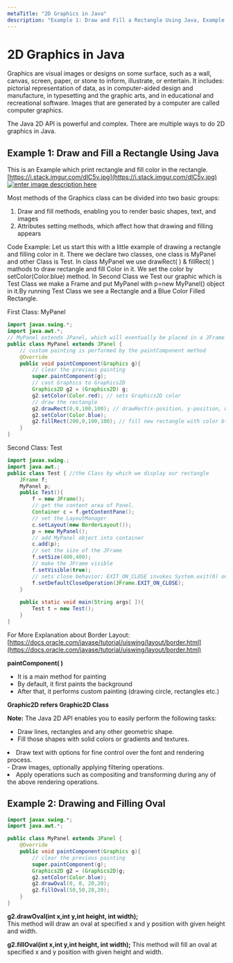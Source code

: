 ```yaml
---
metaTitle: "2D Graphics in Java"
description: "Example 1: Draw and Fill a Rectangle Using Java, Example 2: Drawing and Filling Oval"
---
```


# 2D Graphics in Java


Graphics are visual images or designs on some surface, such as a wall, canvas, screen, paper, or stone to inform, illustrate, or entertain. It includes: pictorial representation of data, as in computer-aided design and manufacture, in typesetting and the graphic arts, and in educational and recreational software. Images that are generated by a computer are called computer graphics.

The Java 2D API is powerful and complex. There are multiple ways to do 2D graphics in Java.



## Example 1: Draw and Fill a Rectangle Using Java


This is an Example which print rectangle and fill color in the rectangle.
[https://i.stack.imgur.com/dlC5v.jpg](https://i.stack.imgur.com/dlC5v.jpg)
[<img src="https://i.stack.imgur.com/dlC5v.jpg" alt="enter image description here" />](https://i.stack.imgur.com/dlC5v.jpg)

Most methods of the Graphics class can be divided into two basic groups:

1. Draw and fill methods, enabling you to render basic shapes, text, and images
1. Attributes setting methods, which affect how that drawing and filling appears

Code Example: Let us start this with a little example of drawing a rectangle and filling color in it.
There we declare two classes, one class is MyPanel and other Class is Test. In class MyPanel we use drawRect( ) & fillRect( ) mathods to draw rectangle and fill Color in it. We set the color by setColor(Color.blue) method.
In Second Class we Test our graphic which is Test Class we make a Frame and put MyPanel with p=new MyPanel() object in it.By running Test Class we see a Rectangle and a Blue Color Filled Rectangle.

First Class: MyPanel

```java
import javax.swing.*;
import java.awt.*;
// MyPanel extends JPanel, which will eventually be placed in a JFrame
public class MyPanel extends JPanel { 
    // custom painting is performed by the paintComponent method
    @Override
    public void paintComponent(Graphics g){
        // clear the previous painting
        super.paintComponent(g);
        // cast Graphics to Graphics2D
        Graphics2D g2 = (Graphics2D) g;
        g2.setColor(Color.red); // sets Graphics2D color
        // draw the rectangle
        g2.drawRect(0,0,100,100); // drawRect(x-position, y-position, width, height)
        g2.setColor(Color.blue);
        g2.fillRect(200,0,100,100); // fill new rectangle with color blue
    } 
}

```

Second Class: Test

```java
import javax.swing.;
import java.awt.;    
public class Test { //the Class by which we display our rectangle    
    JFrame f;    
    MyPanel p;    
    public Test(){    
        f = new JFrame();    
        // get the content area of Panel.    
        Container c = f.getContentPane();    
        // set the LayoutManager
        c.setLayout(new BorderLayout());        
        p = new MyPanel();    
        // add MyPanel object into container    
        c.add(p); 
        // set the size of the JFrame
        f.setSize(400,400);    
        // make the JFrame visible
        f.setVisible(true);    
        // sets close behavior; EXIT_ON_CLOSE invokes System.exit(0) on closing the JFrame
        f.setDefaultCloseOperation(JFrame.EXIT_ON_CLOSE);    
    }       
    
    public static void main(String args[ ]){    
        Test t = new Test();     
    } 
}

```

For More Explanation about Border Layout: [https://docs.oracle.com/javase/tutorial/uiswing/layout/border.html](https://docs.oracle.com/javase/tutorial/uiswing/layout/border.html)

**paintComponent( )**

- It is a main method for painting
- By default, it first paints the background
- After that, it performs custom painting (drawing circle, rectangles etc.)

**Graphic2D refers Graphic2D Class**

**Note:**
The Java 2D API enables you to easily perform the following tasks:

- Draw lines, rectangles and any other geometric shape.
- Fill those shapes with solid colors or gradients and textures.
<li>Draw text with options for fine control over the font and rendering
process.</li>
- Draw images, optionally applying filtering operations.
<li>Apply operations such as compositing and transforming during any of
the above rendering operations.</li>



## Example 2: Drawing and Filling Oval


```java
import javax.swing.*;    
import java.awt.*;    

public class MyPanel extends JPanel {
    @Override
    public void paintComponent(Graphics g){    
        // clear the previous painting
        super.paintComponent(g);    
        Graphics2D g2 = (Graphics2D)g;    
        g2.setColor(Color.blue);    
        g2.drawOval(0, 0, 20,20);  
        g2.fillOval(50,50,20,20);    
    }
}

```

**g2.drawOval(int x,int y,int height, int width);**<br />
This method will draw an oval at specified x and y position with given height and width. 

**g2.fillOval(int x,int y,int height, int width);**
This method will fill an oval at specified x and y position with given height and width.

